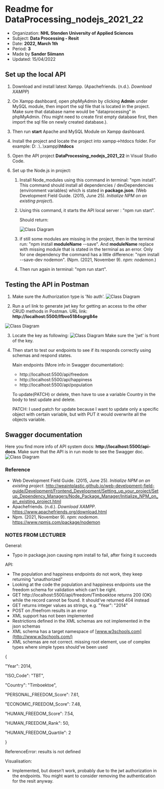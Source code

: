 # Readme for DataProcessing_nodejs_2021_22
* Organization: **NHL Stenden University of Applied Sciences**
* Subject: **Data Processing - Resit**
* Date: **2022, March 1th**
* Period: **3**
* Made by **Sander Siimann**
* Updated: 15/04/2022

## Set up the local API
1. Download and install latest Xampp. (Apachefriends. (n.d.). *Download XAMPP*)

2. On Xampp dashboard, open phpMyAdmin by clicking **Admin** under MySQL module, then import the sql file that is located in the project. Make sure that database name would be "dataprocessing" in phpMyAdmin. (You might need to create first empty database first, then import the sql file on newly created database.).

3. Then run **start** Apache and MySQL Module on Xampp dashboard.

4. Install the project and locate the project into xampp->htdocs folder. For example: D: .\\..\xampp\\**htdocs**

5. Open the API project **DataProcessing_nodejs_2021_22** in Visual Studio Code.

6. Set up the Node.js in project:

   1. Install Node_modules using this command in terminal: "npm install". This command should install all dependencies / devDependencies (environment variables) which is stated in **package.json**. (Web Development Field Guide. (2015, June 25). *Initialize NPM on an existing project*).

   2. Using this command, it starts the API local server : "npm run start".

      Should return:

      ![Class Diagram](/images/returnServerupAndDatabaseConnected.png)

   3. if still some modules are missing in the project, then in the terminal run: "npm install **moduleName** --save". And **moduleName** replace with missing module that is stated in the terminal as an error. Only for one dependency the command has a little difference: "npm install --save-dev nodemon". (Npm. (2021, November 9). *npm: nodemon*.)

   4. Then run again in terminal: "npm run start".


## Testing the API in Postman
1. Make sure the Authorization type is 'No auth'. 
    ![Class Diagram](/images/no%20auth.png)

  

2. Run a url link to generate jwt key for getting an access to the other CRUD methods in Postman. URL link: **http://localhost:5500/lfbvo5184sgrg84e**

![Class Diagram](/images/generateKey.png)

3. Locate the key as following:
   ![Class Diagram](/images/jwt%20token%20in%20postman.png)
   Make sure the 'jwt' is front of the key.



4. Then start to test our endpoints to see if its responds correctly using schemas and respond states.

   Main endpoints (More info in Swagger documentation):

   * http://localhost:5500/api/freedom
   * http://localhost:5500/api/happiness
   * http://localhost:5500/api/population

   To update(PATCH) or delete, then have to use a variable Country in the body to test update and delete.

   PATCH: I used patch for update because I want to update only a specific object with certain variable, but with PUT it would overwrite all the objects variable.

## Swagger documentation
Here you find more info of API system docs: **http://localhost:5500/api-docs**.
Make sure that the API is in run mode to see the Swagger doc.
![Class Diagram](/images/swagger.png)

### Reference 

* Web Development Field Guide. (2015, June 25). *Initialize NPM on an existing project*. http://weaintplastic.github.io/web-development-field-guide/Development/Frontend_Development/Setting_up_your_project/Setup_Dependency_Managers/Node_Package_Manager/Initialize_NPM_on_an_existing_project.html
* Apachefriends. (n.d.). *Download XAMPP*. https://www.apachefriends.org/download.html
* Npm. (2021, November 9). *npm: nodemon*. https://www.npmjs.com/package/nodemon

### NOTES FROM LECTURER

General:

* Typo in    package.json causing npm install to fail, after fixing it succeeds

API:

* The population     and happiness endpoints do not work, they keep returning “unauthorized”
* Looking at the     code the population and happiness endpoints use the freedom schema for     validation which can’t be right.
* GET http://localhost:5500/api/freedom/Timboektoe     returns 200 (OK) while the record cannot be found. It should’ve returned     404 instead
* GET returns     integer values as strings, e.g. "Year": "2014"
* POST on     /freefrom results in an error
* XML support     has not been implemented
* Restrictions     defined in the XML schemas are not implemented in the json schemas
* XML schema has     a target namespace of [www.w3schools.com](http://www.w3schools.com/)
* XML schemas     are not correct. missing root element, use of complex types where simple     types should’ve been used

{

"Year": 2014,

"ISO_Code": "TBT",

"Country": "Timboektoe",

"PERSONAL_FREEDOM_Score": 7.61,

"ECONOMIC_FREEDOM_Score": 7.48,

"HUMAN_FREEDOM_Score": 7.54,

"HUMAN_FREEDOM_Rank": 50,

"HUMAN_FREEDOM_Quartile": 2

}

ReferenceError: results is not defined

Visualisation:

* Implemented, but doesn’t work, probably due to the jwt authorization in the endpoints. You might want to consider removing the authentication for the resit     anyway.